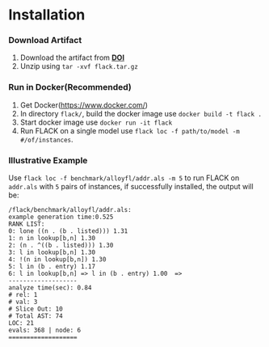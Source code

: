 # Installation
### Download Artifact
  1. Download the artifact from **[DOI](https://doi.org/10.6084/m9.figshare.13439894.v6)**
  2. Unzip using ```tar -xvf flack.tar.gz```
### Run in Docker(Recommended)
  1. Get Docker(https://www.docker.com/)
  2. In directory ```flack/```, build the docker image use ```docker build -t flack .```
  3. Start docker image use ```docker run -it flack```
  4. Run FLACK on a single model use ```flack loc -f path/to/model -m #/of/instances```. 
### Illustrative Example  
  Use ```flack loc -f benchmark/alloyfl/addr.als -m 5``` to run FLACK on ```addr.als``` with ```5``` pairs of instances, if successfully installed, the output will be:
  ```
  /flack/benchmark/alloyfl/addr.als:
example generation time:0.525
RANK LIST:
0: lone ((n . (b . listed))) 1.31
1: n in lookup[b,n] 1.30 
2: (n . ^((b . listed))) 1.30
3: l in lookup[b,n] 1.30 
4: !(n in lookup[b,n]) 1.30
5: l in (b . entry) 1.17 
6: l in lookup[b,n] => l in (b . entry) 1.00  => 
-------------------
analyze time(sec): 0.84
# rel: 1
# val: 3
# Slice Out: 10
# Total AST: 74
LOC: 21
evals: 368 | node: 6
===================

  ```
